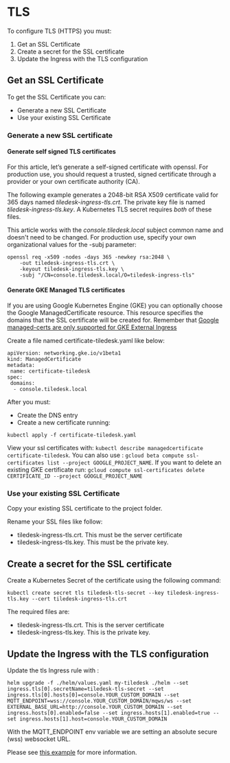
# TLS
To configure TLS (HTTPS) you must:
1) Get an SSL Certificate
2) Create a secret for the SSL certificate
3) Update the Ingress with the TLS configuration

## Get an SSL Certificate
To get the SSL Certificate you can:
* Generate a new SSL Certificate
* Use your existing SSL Certificate

### Generate a new SSL certificate

#### Generate self signed TLS certificates
For this article, let’s generate a self-signed certificate with openssl. For production use, you should request a trusted, signed certificate through a provider or your own certificate authority (CA). 

The following example generates a 2048-bit RSA X509 certificate valid for 365 days named *tiledesk-ingress-tls.crt*. The private key file is named *tiledesk-ingress-tls.key*. A Kubernetes TLS secret requires *both* of these files.

This article works with the *console.tiledesk.local* subject common name and doesn't need to be changed. For production use, specify your own organizational values for the -subj parameter:

```console
openssl req -x509 -nodes -days 365 -newkey rsa:2048 \
    -out tiledesk-ingress-tls.crt \
    -keyout tiledesk-ingress-tls.key \
    -subj "/CN=console.tiledesk.local/O=tiledesk-ingress-tls"
```


#### Generate GKE Managed TLS certificates


If you are using Google Kubernetes Engine (GKE) you can optionally choose the Google ManagedCertificate resource. This resource specifies the domains that the SSL certificate will be created for. Remember that [Google managed-certs are only supported for GKE External Ingress](https://cloud.google.com/load-balancing/docs/ssl-certificates/google-managed-certs)

Create a file named certificate-tiledesk.yaml like below:

```
apiVersion: networking.gke.io/v1beta1
kind: ManagedCertificate
metadata:
 name: certificate-tiledesk
spec:
 domains:
  - console.tiledesk.local
```
After you must:
* Create the DNS entry
* Create a new certificate running:

```console
kubectl apply -f certificate-tiledesk.yaml
```

View your ssl certificates with:  ```kubectl describe managedcertificate certificate-tiledesk```. You can also use : ```gcloud beta compute ssl-certificates list --project GOOGLE_PROJECT_NAME```. If you want to delete an existing GKE certificate run: ```gcloud compute ssl-certificates delete CERTIFICATE_ID --project GOOGLE_PROJECT_NAME```


### Use your existing SSL Certificate
Copy your existing SSL certificate to the project folder.

Rename your SSL files like follow:
* tiledesk-ingress-tls.crt. This must be the server certificate
* tiledesk-ingress-tls.key. This must be the private key.


## Create a secret for the SSL certificate

Create a Kubernetes Secret of the certificate using the following command:

```console
kubectl create secret tls tiledesk-tls-secret --key tiledesk-ingress-tls.key --cert tiledesk-ingress-tls.crt
```

The required files are:
* tiledesk-ingress-tls.crt. This is the server certificate
* tiledesk-ingress-tls.key. This is the private key.


## Update the Ingress with the TLS configuration
Update the tls Ingress rule with :

```console
helm upgrade -f ./helm/values.yaml my-tiledesk ./helm --set ingress.tls[0].secretName=tiledesk-tls-secret --set ingress.tls[0].hosts[0]=console.YOUR_CUSTOM_DOMAIN --set MQTT_ENDPOINT=wss://console.YOUR_CUSTOM_DOMAIN/mqws/ws --set EXTERNAL_BASE_URL=http://console.YOUR_CUSTOM_DOMAIN --set ingress.hosts[0].enabled=false --set ingress.hosts[1].enabled=true --set ingress.hosts[1].host=console.YOUR_CUSTOM_DOMAIN
```

With the MQTT_ENDPOINT env variable we are setting an absolute secure (wss) websocket URL.

Please see [this example](https://github.com/kubernetes/contrib/tree/master/ingress/controllers/nginx/examples/tls) for more information.



